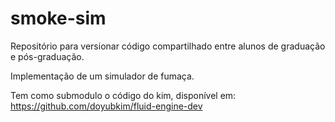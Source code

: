 # smoke-sim

Repositório para versionar código compartilhado entre alunos de graduação e pós-graduação.

Implementação de um simulador de fumaça.

Tem como submodulo o código do kim, disponível em: https://github.com/doyubkim/fluid-engine-dev
